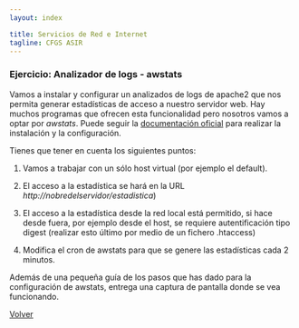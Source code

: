 ```yaml
---
layout: index

title: Servicios de Red e Internet
tagline: CFGS ASIR
---
```

### Ejercicio: Analizador de logs - awstats

Vamos a instalar y configurar un analizados de logs de apache2 que nos permita generar estadísticas de acceso a nuestro servidor web. Hay muchos programas que ofrecen esta funcionalidad pero nosotros vamos a optar por *awstats*. Puede seguir la [documentación oficial](http://awstats.sourceforge.net/docs/awstats_setup.html) para realizar la instalación y la configuración.

Tienes que tener en cuenta los siguientes puntos:

1. Vamos a trabajar con un sólo host virtual (por ejemplo el default).

2. El acceso a la estadística se hará en la URL *http://nobredelservidor/estadistica*)

3. El acceso a la estadística desde la red local está permitido, si hace desde fuera, por ejemplo desde el host, se requiere autentificación tipo digest (realizar esto último por medio de un fichero .htaccess)

4. Modifica el cron de awstats para que se genere las estadísticas cada 2 minutos.
 
Además de una pequeña guía de los pasos que has dado para la configuración de awstats, entrega una captura de pantalla donde se vea funcionando.

[Volver](index)
